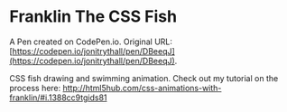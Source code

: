 # Franklin The CSS Fish

A Pen created on CodePen.io. Original URL: [https://codepen.io/jonitrythall/pen/DBeeqJ](https://codepen.io/jonitrythall/pen/DBeeqJ).

CSS fish drawing and swimming animation. Check out my tutorial on the process here: http://html5hub.com/css-animations-with-franklin/#i.1388cc9tgids81